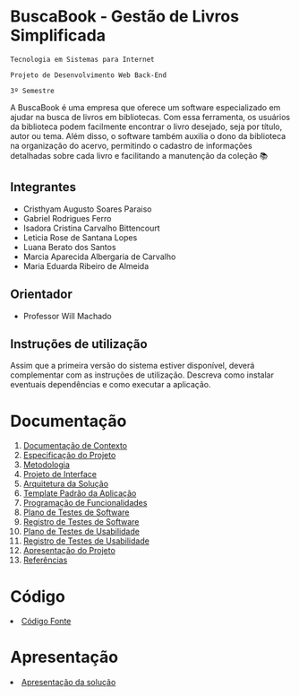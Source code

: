 # BuscaBook - Gestão de Livros Simplificada

`Tecnologia em Sistemas para Internet`

`Projeto de Desenvolvimento Web Back-End`

`3º Semestre`

A BuscaBook é uma empresa que oferece um software especializado em ajudar na busca de livros em bibliotecas. Com essa ferramenta, os usuários da biblioteca podem facilmente encontrar o livro desejado, seja por título, autor ou tema. Além disso, o software também auxilia o dono da biblioteca na organização do acervo, permitindo o cadastro de informações detalhadas sobre cada livro e facilitando a manutenção da coleção 📚

## Integrantes

* Cristhyam Augusto Soares Paraiso
* Gabriel Rodrigues Ferro
* Isadora Cristina Carvalho Bittencourt
* Leticia Rose de Santana Lopes
* Luana Berato dos Santos
* Marcia Aparecida Albergaria de Carvalho
* Maria Eduarda Ribeiro de Almeida


## Orientador

* Professor Will Machado

## Instruções de utilização

Assim que a primeira versão do sistema estiver disponível, deverá complementar com as instruções de utilização. Descreva como instalar eventuais dependências e como executar a aplicação.

# Documentação

<ol>
<li><a href="docs/01-Documentação de Contexto.md"> Documentação de Contexto</a></li>
<li><a href="docs/02-Especificação do Projeto.md"> Especificação do Projeto</a></li>
<li><a href="docs/03-Metodologia.md"> Metodologia</a></li>
<li><a href="docs/04-Projeto de Interface.md"> Projeto de Interface</a></li>
<li><a href="docs/05-Arquitetura da Solução.md"> Arquitetura da Solução</a></li>
<li><a href="docs/06-Template Padrão da Aplicação.md"> Template Padrão da Aplicação</a></li>
<li><a href="docs/07-Programação de Funcionalidades.md"> Programação de Funcionalidades</a></li>
<li><a href="docs/08-Plano de Testes de Software.md"> Plano de Testes de Software</a></li>
<li><a href="docs/09-Registro de Testes de Software.md"> Registro de Testes de Software</a></li>
<li><a href="docs/10-Plano de Testes de Usabilidade.md"> Plano de Testes de Usabilidade</a></li>
<li><a href="docs/11-Registro de Testes de Usabilidade.md"> Registro de Testes de Usabilidade</a></li>
<li><a href="docs/12-Apresentação do Projeto.md"> Apresentação do Projeto</a></li>
<li><a href="docs/13-Referências.md"> Referências</a></li>
</ol>

# Código

<li><a href="src/README.md"> Código Fonte</a></li>

# Apresentação

<li><a href="presentation/README.md"> Apresentação da solução</a></li>
